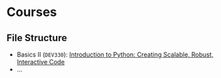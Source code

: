# Courses

## File Structure

* Basics II (`DEV330`): [Introduction to Python: Creating Scalable, Robust, Interactive Code](https://courses.edx.org/courses/course-v1:Microsoft+DEV330x+3T2018/course/)
* ...

## 